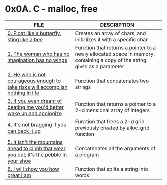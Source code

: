 # 0x0A. C - malloc, free

FILE | DESCRIPTION
----|----
[0. Float like a butterfly, sting like a bee](./0-create_array.c) | Creates an array of chars, and initializes it with a specific char
[1. The woman who has no imagination has no wings](./1-strdup.c) | Function that returns a pointer to a newly allocated space in memory, containing a copy of the string given as a parameter
[2. He who is not courageous enough to take risks will accomplish nothing in life](./2-str_concat.c) | Function that concatenates two strings
[3. If you even dream of beating me you'd better wake up and apologize](./3-alloc_grid.c) | Function that returns a pointer to a 2-dimensional array of integers
[4. It's not bragging if you can back it up](./4-free_grid.c) | Function that frees a 2-d grid previously created by alloc_grid function
[5. It isn't the mountains ahead to climb that wear you out; it's the pebble in your shoe](./5-argstostr.c) | Concatenates all the arguments of a program
[6. I will show you how great I am](./100-strtow.c) | Function that splits a string into words
